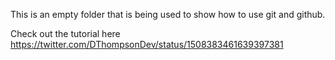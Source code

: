 This is an empty folder that is being used to show how to use git and github.

Check out the tutorial here https://twitter.com/DThompsonDev/status/1508383461639397381
